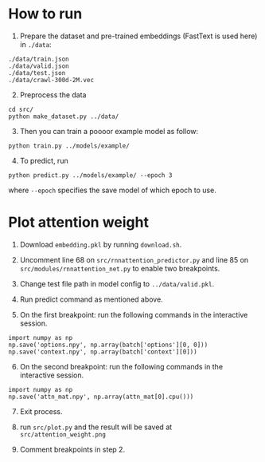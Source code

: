 # How to run

1. Prepare the dataset and pre-trained embeddings (FastText is used here) in `./data`:

```
./data/train.json
./data/valid.json
./data/test.json
./data/crawl-300d-2M.vec
```

2. Preprocess the data
```
cd src/
python make_dataset.py ../data/
```

3. Then you can train a poooor example model as follow:
```
python train.py ../models/example/
```

4. To predict, run
```
python predict.py ../models/example/ --epoch 3
```
where `--epoch` specifies the save model of which epoch to use.


# Plot attention weight

1. Download `embedding.pkl` by running `download.sh`.

2. Uncomment line 68 on `src/rnnattention_predictor.py` and line 85 on `src/modules/rnnattention_net.py` to enable two breakpoints.

3. Change test file path in model config to `../data/valid.pkl`.

4. Run predict command as mentioned above.

5. On the first breakpoint: run the following commands in the interactive session.
```
import numpy as np
np.save('options.npy', np.array(batch['options'][0, 0]))
np.save('context.npy', np.array(batch['context'][0]))
```

6. On the second breakpoint: run the following commands in the interactive session.
```
import numpy as np
np.save('attn_mat.npy', np.array(attn_mat[0].cpu()))
```
7. Exit process.

8. run `src/plot.py` and the result will be saved at `src/attention_weight.png`

9. Comment breakpoints in step 2.
